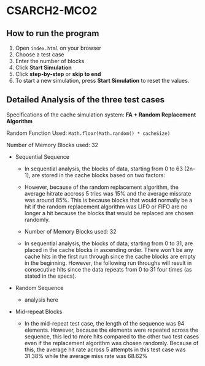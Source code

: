 # CSARCH2-MCO2

## How to run the program
1. Open `index.html` on your browser
2. Choose a test case
3. Enter the number of blocks
4. Click **Start Simulation**
5. Click **step-by-step** or **skip to end**
6. To start a new simulation, press **Start Simulation** to reset the values.



## Detailed Analysis of the three test cases
Specifications of the cache simulation system: **FA + Random Replacement Algorithm**

Random Function Used: `Math.floor(Math.random() * cacheSize)`

Number of Memory Blocks used: 32
  
- Sequential Sequence
  - In sequential analysis, the blocks of data, starting from 0 to 63 (2n-1), are stored in the cache blocks based on two factors:

  - However, because of the random replacement algorithm, the average hitrate accross 5 tries was 15% and the average missrate was around 85%. This is because blocks that would normally be a hit if the random replacement algorithm was LIFO or FIFO are no longer a hit because the blocks that would be replaced are chosen randomly.
  
  - Number of Memory Blocks used: 32
  - In sequential analysis, the blocks of data, starting from 0 to 31, are placed in the cache blocks  in ascending order. There won't be any cache hits in the first run through since the cache blocks are empty in the beginning. However, the following run throughs will result in consecutive hits since the data repeats from 0 to 31 four times (as stated in the specs).

- Random Sequence
  - analysis here

- Mid-repeat Blocks
  - In the mid-repeat test case, the length of the sequence was 94 elements. However, because the elements were repeated across the sequence, this led to more hits compared to the other two test cases even if the replacement algorithm was chosen randomly. Because of this, the average hit rate across 5 attempts in this test case was 31.38% while the average miss rate was 68.62% 

